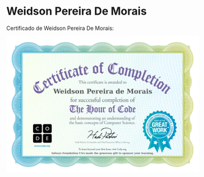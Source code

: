 # Weidson Pereira De Morais

Certificado de Weidson Pereira De Morais:

![Imagem do certificado Compute It de Weidson Pereira De Morais](certificado/weidson-pereira-de-morais.jpg)

